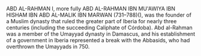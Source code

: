 ABD AL-RAHMAN I, more fully ABD AL-RAHMAN IBN MU'AWIYA IBN HISHAM IBN ABD AL-MALIK IBN MARWAN (731–788)(), was the founder of a Muslim dynasty that ruled the greater part of Iberia for nearly three centuries (including the succeeding Caliphate of Córdoba). Abd al-Rahman was a member of the Umayyad dynasty in Damascus, and his establishment of a government in Iberia represented a break with the Abbasids, who had overthrown the Umayyads in 750.

